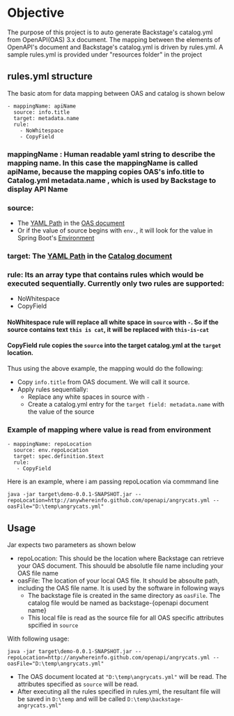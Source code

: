 # Objective
The purpose of this project is to auto generate Backstage's catalog.yml from OpenAPI(OAS) 3.x document. 
The mapping between the elements  of OpenAPI's document and Backstage's catalog.yml is driven by rules.yml. A sample rules.yml is provided under "resources folder" in the project

## rules.yml structure
The basic atom for data mapping between OAS and catalog is shown below
```
- mappingName: apiName
  source: info.title
  target: metadata.name
  rule:
    - NoWhitespace
    - CopyField
```

### mappingName : Human readable yaml string to describe the mapping name. In this case the mappingName is called apiName, because the mapping copies OAS's info.title to Catalog.yml metadata.name , which is used by Backstage to display API Name

### source: 

+ The [YAML Path](https://github.com/yaml-path/YamlPath) in the [OAS document](https://learn.openapis.org/specification/)
+ Or if the value of source begins with `env.`, it will look for the value in Spring Boot's [Environment](https://docs.spring.io/spring-framework/docs/current/javadoc-api/org/springframework/core/env/Environment.html)

### target: The [YAML Path](https://github.com/yaml-path/YamlPath) in the [Catalog document](https://backstage.io/docs/features/software-catalog/descriptor-format/)

### rule: Its an array type that contains rules which would be executed sequentially. Currently only two rules are supported:

+ NoWhitespace
+ CopyField

#### NoWhitespace rule will replace all white space in `source` with `-`. So if the source contains text `this is cat`, it will be replaced with `this-is-cat`
#### CopyField rule copies the `source` into the target catalog.yml at the `target` location.

Thus using the above example, the mapping would do the following:

+ Copy `info.title` from OAS document. We will call it source.
+ Apply rules sequentially:
  +   Replace any white spaces in source with `-`
  +   Create a catalog.yml entry for the `target field: metadata.name`  with the value of the source


 ### Example of mapping where value is read from environment
 ```
 - mappingName: repoLocation
   source: env.repoLocation
   target: spec.definition.$text
   rule:
    - CopyField
```
Here is an example, where i am passing repoLocation via commmand line
```
java -jar target\demo-0.0.1-SNAPSHOT.jar --repoLocation=http://anywhereinfo.github.com/openapi/angrycats.yml --oasFile="D:\temp\angrycats.yml"
```
## Usage
Jar expects two parameters as shown below
+ repoLocation: This should be the location where Backstage can retrieve  your OAS document. This shouuld be absolutle file name including your OAS file name
+ oasFile: The location of your local OAS file. It should be absoulte path, including the OAS file name. It is used by the software in following ways
   + The backstage file is created in the same directory as `oasFile`. The catalog file would be named as backstage-{openapi document name}
   + This local file is read as the source file for all OAS specific attributes spcified in  `source`

With following usage:

```
java -jar target\demo-0.0.1-SNAPSHOT.jar --repoLocation=http://anywhereinfo.github.com/openapi/angrycats.yml --oasFile="D:\temp\angrycats.yml"
```
+ The OAS document located at `"D:\temp\angrycats.yml"` will be read. The attributes specified as `source` will be read.
+ After executing all the rules specified in rules.yml, the resultant file will be saved in `D:\temp` and will be called `D:\temp\backstage-angrycats.yml"`
